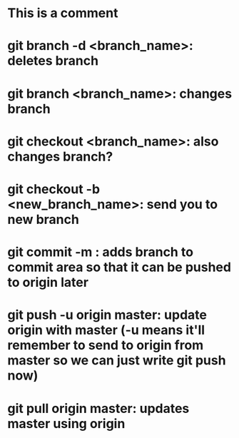# This is a comment

# git branch -d <branch_name>: deletes branch

# git branch <branch_name>: changes branch

# git checkout <branch_name>: also changes branch?

# git checkout -b <new_branch_name>: send you to new branch

# git commit -m <message>: adds branch to commit area so that it can be pushed to origin later

# git push -u origin master: update origin with master (-u means it'll remember to send to origin from master so we can just write git push now)

# git pull origin master: updates master using origin